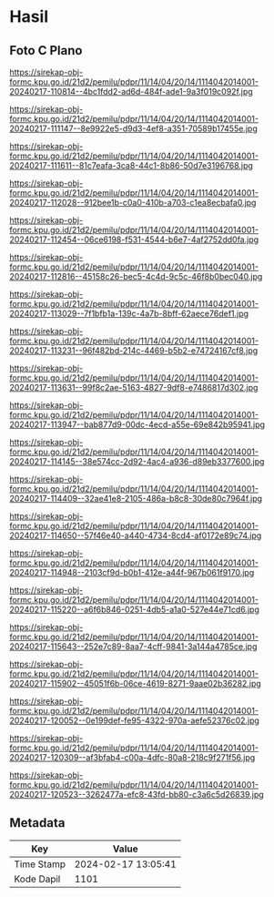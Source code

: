 # Hasil

## Foto C Plano

https://sirekap-obj-formc.kpu.go.id/21d2/pemilu/pdpr/11/14/04/20/14/1114042014001-20240217-110814--4bc1fdd2-ad6d-484f-ade1-9a3f019c092f.jpg

https://sirekap-obj-formc.kpu.go.id/21d2/pemilu/pdpr/11/14/04/20/14/1114042014001-20240217-111147--8e9922e5-d9d3-4ef8-a351-70589b17455e.jpg

https://sirekap-obj-formc.kpu.go.id/21d2/pemilu/pdpr/11/14/04/20/14/1114042014001-20240217-111611--81c7eafa-3ca8-44c1-8b86-50d7e3196768.jpg

https://sirekap-obj-formc.kpu.go.id/21d2/pemilu/pdpr/11/14/04/20/14/1114042014001-20240217-112028--912bee1b-c0a0-410b-a703-c1ea8ecbafa0.jpg

https://sirekap-obj-formc.kpu.go.id/21d2/pemilu/pdpr/11/14/04/20/14/1114042014001-20240217-112454--06ce6198-f531-4544-b6e7-4af2752dd0fa.jpg

https://sirekap-obj-formc.kpu.go.id/21d2/pemilu/pdpr/11/14/04/20/14/1114042014001-20240217-112816--45158c26-bec5-4c4d-9c5c-46f8b0bec040.jpg

https://sirekap-obj-formc.kpu.go.id/21d2/pemilu/pdpr/11/14/04/20/14/1114042014001-20240217-113029--7f1bfb1a-139c-4a7b-8bff-62aece76def1.jpg

https://sirekap-obj-formc.kpu.go.id/21d2/pemilu/pdpr/11/14/04/20/14/1114042014001-20240217-113231--96f482bd-214c-4469-b5b2-e74724167cf8.jpg

https://sirekap-obj-formc.kpu.go.id/21d2/pemilu/pdpr/11/14/04/20/14/1114042014001-20240217-113631--99f8c2ae-5163-4827-9df8-e7486817d302.jpg

https://sirekap-obj-formc.kpu.go.id/21d2/pemilu/pdpr/11/14/04/20/14/1114042014001-20240217-113947--bab877d9-00dc-4ecd-a55e-69e842b95941.jpg

https://sirekap-obj-formc.kpu.go.id/21d2/pemilu/pdpr/11/14/04/20/14/1114042014001-20240217-114145--38e574cc-2d92-4ac4-a936-d89eb3377600.jpg

https://sirekap-obj-formc.kpu.go.id/21d2/pemilu/pdpr/11/14/04/20/14/1114042014001-20240217-114409--32ae41e8-2105-486a-b8c8-30de80c7964f.jpg

https://sirekap-obj-formc.kpu.go.id/21d2/pemilu/pdpr/11/14/04/20/14/1114042014001-20240217-114650--57f46e40-a440-4734-8cd4-af0172e89c74.jpg

https://sirekap-obj-formc.kpu.go.id/21d2/pemilu/pdpr/11/14/04/20/14/1114042014001-20240217-114948--2103cf9d-b0b1-412e-a44f-967b061f9170.jpg

https://sirekap-obj-formc.kpu.go.id/21d2/pemilu/pdpr/11/14/04/20/14/1114042014001-20240217-115220--a6f6b846-0251-4db5-a1a0-527e44e71cd6.jpg

https://sirekap-obj-formc.kpu.go.id/21d2/pemilu/pdpr/11/14/04/20/14/1114042014001-20240217-115643--252e7c89-8aa7-4cff-9841-3a144a4785ce.jpg

https://sirekap-obj-formc.kpu.go.id/21d2/pemilu/pdpr/11/14/04/20/14/1114042014001-20240217-115902--45051f6b-06ce-4619-8271-9aae02b36282.jpg

https://sirekap-obj-formc.kpu.go.id/21d2/pemilu/pdpr/11/14/04/20/14/1114042014001-20240217-120052--0e199def-fe95-4322-970a-aefe52376c02.jpg

https://sirekap-obj-formc.kpu.go.id/21d2/pemilu/pdpr/11/14/04/20/14/1114042014001-20240217-120309--af3bfab4-c00a-4dfc-80a8-218c9f271f56.jpg

https://sirekap-obj-formc.kpu.go.id/21d2/pemilu/pdpr/11/14/04/20/14/1114042014001-20240217-120523--3262477a-efc8-43fd-bb80-c3a6c5d26839.jpg


## Metadata

| Key        | Value               |
| ---------- | ------------------- |
| Time Stamp | 2024-02-17 13:05:41 |
| Kode Dapil | 1101                |



